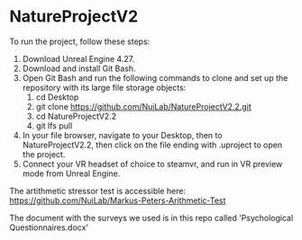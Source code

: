 # NatureProjectV2

To run the project, follow these steps:

1. Download Unreal Engine 4.27. 
2. Download and install Git Bash.
3. Open Git Bash and run the following commands to clone and set up the repository with its large file storage objects:
    1. cd Desktop
    2. git clone https://github.com/NuiLab/NatureProjectV2.2.git
    3. cd NatureProjectV2.2
    4. git lfs pull
4. In your file browser, navigate to your Desktop, then to NatureProjectV2.2, then click on the file ending with .uproject to open the project.
5. Connect your VR headset of choice to steamvr, and run in VR preview mode from Unreal Engine.

The artithmetic stressor test is accessible here: https://github.com/NuiLab/Markus-Peters-Arithmetic-Test

The document with the surveys we used is in this repo called 'Psychological Questionnaires.docx'
